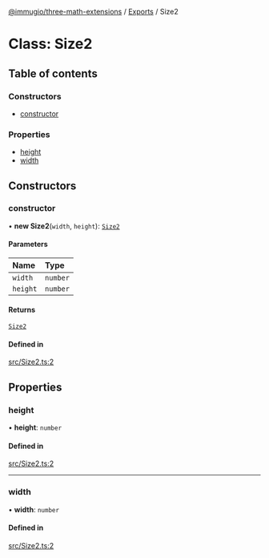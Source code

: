 [@immugio/three-math-extensions](../../README.md) / [Exports](../modules.md) / Size2

# Class: Size2

## Table of contents

### Constructors

- [constructor](Size2.md#constructor)

### Properties

- [height](Size2.md#height)
- [width](Size2.md#width)

## Constructors

### constructor

• **new Size2**(`width`, `height`): [`Size2`](Size2.md)

#### Parameters

| Name | Type |
| :------ | :------ |
| `width` | `number` |
| `height` | `number` |

#### Returns

[`Size2`](Size2.md)

#### Defined in

[src/Size2.ts:2](https://github.com/Immugio/three-math-extensions/blob/e397290/src/Size2.ts#L2)

## Properties

### height

• **height**: `number`

#### Defined in

[src/Size2.ts:2](https://github.com/Immugio/three-math-extensions/blob/e397290/src/Size2.ts#L2)

___

### width

• **width**: `number`

#### Defined in

[src/Size2.ts:2](https://github.com/Immugio/three-math-extensions/blob/e397290/src/Size2.ts#L2)
